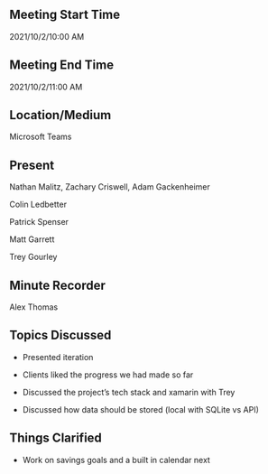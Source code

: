 ﻿
## Meeting Start Time

2021/10/2/10:00 AM

## Meeting End Time

 2021/10/2/11:00 AM

## Location/Medium

 Microsoft Teams

## Present

Nathan Malitz, Zachary Criswell, Adam Gackenheimer

  

Colin Ledbetter

Patrick Spenser

Matt Garrett

Trey Gourley

## Minute Recorder

 Alex Thomas

## Topics Discussed

-   Presented iteration
    
-   Clients liked the progress we had made so far
    
-   Discussed the project’s tech stack and xamarin with Trey
    
-   Discussed how data should be stored (local with SQLite vs API)
    

  

## Things Clarified

-   Work on savings goals and a built in calendar next
